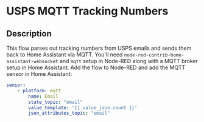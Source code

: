 # USPS MQTT Tracking Numbers


## Description

This flow parses out tracking numbers from USPS emails and sends them back to Home Assistant via MQTT. You'll need `node-red-contrib-home-assistant-websocket` and `mqtt` setup in Node-RED along with a MQTT broker setup in Home Assistant. Add the flow to Node-RED and add the MQTT sensor in Home Assistant:

```yaml
sensor:
    - platform: mqtt
        name: Email
        state_topic: "email"
        value_template: '{{ value_json.count }}'
        json_attributes_topic: "email"
```
